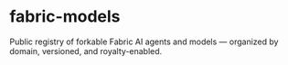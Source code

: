 # fabric-models
Public registry of forkable Fabric AI agents and models — organized by domain, versioned, and royalty-enabled.
